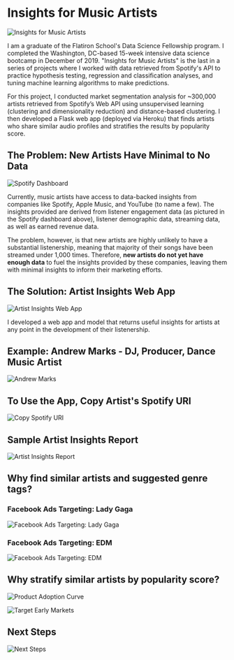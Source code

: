# Insights for Music Artists
![Insights for Music Artists](images/01_title.jpg)

I am a graduate of the Flatiron School's Data Science Fellowship program.  I completed the Washington, DC-based 15-week intensive data science bootcamp in December of 2019.  "Insights for Music Artists" is the last in a series of projects where I worked with data retrieved from Spotify's API to practice hypothesis testing, regression and classification analyses, and tuning machine learning algorithms to make predictions. 

For this project, I conducted market segmentation analysis for ~300,000 artists retrieved from Spotify’s Web API using unsupervised learning (clustering and dimensionality reduction) and distance-based clustering.  I then developed a Flask web app (deployed via Heroku) that finds artists who share similar audio profiles and stratifies the results by popularity score.


## The Problem: New Artists Have Minimal to No Data
![Spotify Dashboard](images/02_spotify_dashboard.jpg)

Currently, music artists have access to data-backed insights from companies like Spotify, Apple Music, and YouTube (to name a few). The insights provided are derived from listener engagement data (as pictured in the Spotify dashboard above), listener demographic data, streaming data, as well as earned revenue data. 

The problem, however, is that new artists are highly unlikely to have a substantial listenership, meaning that majority of their songs have been streamed under 1,000 times. Therefore, **new artists do not yet have enough data** to fuel the insights provided by these companies, leaving them with minimal insights to inform their marketing efforts.


## The Solution: Artist Insights Web App
![Artist Insights Web App](images/03_web_app.jpg)

I developed a web app and model that returns useful insights for artists at any point in the development of their listenership.

## Example: Andrew Marks - DJ, Producer, Dance Music Artist
![Andrew Marks](images/04_andrew_marks.jpg)


## To Use the App, Copy Artist's Spotify URI
![Copy Spotify URI](images/05_copy_uri.jpg)


## Sample Artist Insights Report
![Artist Insights Report](images/06_artist_insights_report.jpg)


## Why find similar artists and suggested genre tags?

### Facebook Ads Targeting: Lady Gaga
![Facebook Ads Targeting: Lady Gaga](images/07_facebook_ads_lady_gaga.jpg)

### Facebook Ads Targeting: EDM
![Facebook Ads Targeting: EDM](images/08_facebook_ads_edm.jpg)


## Why stratify similar artists by popularity score?

![Product Adoption Curve](images/09_product_adoption_curve.jpg)

![Target Early Markets](images/10_target_early_markets.jpg)

## Next Steps
![Next Steps](images/11_next_steps.jpg)

